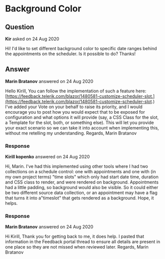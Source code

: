 # Background Color

## Question

**Kir** asked on 24 Aug 2020

Hi! I'd like to set different background color to specific date ranges behind the appointments on the scheduler. Is it possible to do? Thanks!

## Answer

**Marin Bratanov** answered on 24 Aug 2020

Hello Kirill, You can follow the implementation of such a feature here: [https://feedback.telerik.com/blazor/1480581-customize-scheduler-slot.](https://feedback.telerik.com/blazor/1480581-customize-scheduler-slot.) I've added your Vote on your behalf to raise its priority, and I would encourage you to post how you would expect that to be exposed for configuration and what options it will provide (say, a CSS Class for the slot, a Template for the slot, both, or something else). This will let you provide your exact scenario so we can take it into account when implementing this, without me retelling my understanding. Regards, Marin Bratanov

### Response

**Kirill kopenko** answered on 24 Aug 2020

Hi, Marin. I've had this implemented using other tools where I had two collections on a schedule control: one with appointments and one with (in my own project terms) "time slots" which only had start date time, duration and CSS class to render, and were rendered on background. Appointments had a little padding, so background would also be visible. So it could either be two different source data collection, or an appointment may have a flag that turns it into a"timeslot" that gets rendered as a background. Hope, it helps.

### Response

**Marin Bratanov** answered on 24 Aug 2020

Hi Kirill, Thank you for getting back to me, it does help. I pasted that information in the Feedback portal thread to ensure all details are present in one place so they are not missed when reviewed later. Regards, Marin Bratanov
